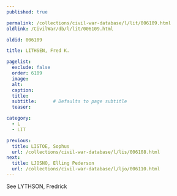 ```yaml
---
published: true

permalink: /collections/civil-war-database/l/lit/006109.html
oldlink: /CivilWar/db/l/lit/006109.html

oldid: 006109

title: LITHSEN, Fred K.

pagelist:
  exclude: false
  order: 6109
  image: 
  alt:
  caption:
  title:
  subtitle:      # Defaults to page subtitle
  teaser:

category: 
  - L 
  - LIT

previous:
  title: LISTOE, Sophus
  url: /collections/civil-war-database/l/lis/006108.html  
next:
  title: LJOSNO, Elling Pederson
  url: /collections/civil-war-database/l/ljo/006110.html   
---
```

See LYTHSON, Fredrick